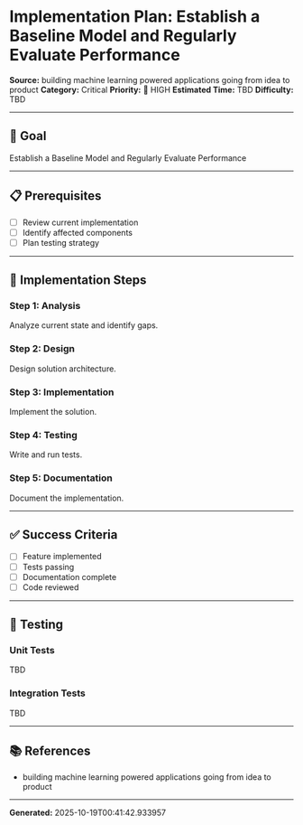 # Implementation Plan: Establish a Baseline Model and Regularly Evaluate Performance

**Source:** building machine learning powered applications going from idea to product
**Category:** Critical
**Priority:** 🔴 HIGH
**Estimated Time:** TBD
**Difficulty:** TBD

---

## 🎯 Goal

Establish a Baseline Model and Regularly Evaluate Performance

---

## 📋 Prerequisites

- [ ] Review current implementation
- [ ] Identify affected components
- [ ] Plan testing strategy

---

## 🔧 Implementation Steps

### Step 1: Analysis

Analyze current state and identify gaps.

### Step 2: Design

Design solution architecture.

### Step 3: Implementation

Implement the solution.

### Step 4: Testing

Write and run tests.

### Step 5: Documentation

Document the implementation.

---

## ✅ Success Criteria

- [ ] Feature implemented
- [ ] Tests passing
- [ ] Documentation complete
- [ ] Code reviewed

---

## 🧪 Testing

### Unit Tests

TBD

### Integration Tests

TBD

---

## 📚 References

- building machine learning powered applications going from idea to product

---

**Generated:** 2025-10-19T00:41:42.933957
